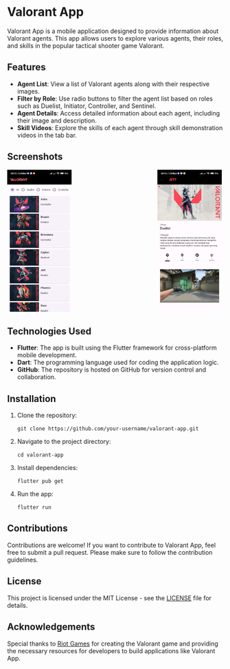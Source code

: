# Valorant App

Valorant App is a mobile application designed to provide information about Valorant agents. This app allows users to explore various agents, their roles, and skills in the popular tactical shooter game Valorant.

## Features

- **Agent List**: View a list of Valorant agents along with their respective images.
- **Filter by Role**: Use radio buttons to filter the agent list based on roles such as Duelist, Initiator, Controller, and Sentinel.
- **Agent Details**: Access detailed information about each agent, including their image and description.
- **Skill Videos**: Explore the skills of each agent through skill demonstration videos in the tab bar.

## Screenshots

<div style="display: flex;">
  <img src="screenshots/agent_list.jpg" alt="Agent List" style="width: 150px; margin-right: 200px;">
  <img src="screenshots/agent_details.jpg" alt="Agent Details" style="width: 150px;">
</div>


## Technologies Used

- **Flutter**: The app is built using the Flutter framework for cross-platform mobile development.
- **Dart**: The programming language used for coding the application logic.
- **GitHub**: The repository is hosted on GitHub for version control and collaboration.

## Installation

1. Clone the repository:
   ```
   git clone https://github.com/your-username/valorant-app.git
   ```

2. Navigate to the project directory:
   ```
   cd valorant-app
   ```

3. Install dependencies:
   ```
   flutter pub get
   ```

4. Run the app:
   ```
   flutter run
   ```

## Contributions

Contributions are welcome! If you want to contribute to Valorant App, feel free to submit a pull request. Please make sure to follow the contribution guidelines.

## License

This project is licensed under the MIT License - see the [LICENSE](LICENSE) file for details.

## Acknowledgements

Special thanks to [Riot Games](https://playvalorant.com/) for creating the Valorant game and providing the necessary resources for developers to build applications like Valorant App.
